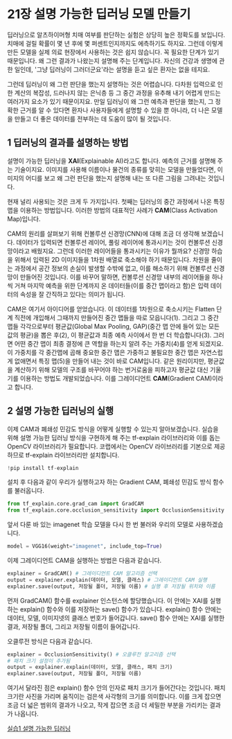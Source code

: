 # 21장 설명 가능한 딥러닝 모델 만들기

딥러닝으로 알츠하이머형 치매 여부를 판단하는 실험은 상당히 높은 정확도를 보입니다.
치매에 걸릴 확률이 몇 년 후에 몇 퍼센트인지까지도 에측하기도 하지요.
그런데 이렇게 만든 모델을 실제 의료 현장에서 사용하는 것은 쉽지 않습니다.
꼭 필요한 단계가 있기 때문입니다.
왜 그런 결과가 나왔는지 설명해 주는 단계입니다.
자신의 건강과 생명에 관한 일인데, '그냥 딥러닝이 그러더군요'라는 설명을 듣고 싶은 환자는 없을 테지요.

그런데 딥러닝이 왜 그런 판단을 했는지 설명하는 것은 어렵습니다.
다차원 입력으로 인한 계산의 복잡성, 드러나지 않는 은닉층  등 그 중간 과정을 유추해 내기 어렵게 만드는 여러가지 요소가 있기 때문이지요.
만일 딥러닝이 왜 그런 예측과 판단을 했는지, 그 정확한 근거를 알 수 있다면 환자나 사용자들에게 설명할 수 있을 뿐 아니라, 더 나은 모델을 만들고 더 좋은 데이터를 전부하는 데 도움이 많이 될 것입니다.

## 1 딥러닝의 결과를 설명하는 방법

설명이 가능한 딥러닝을 **XAI**(Explainable AI)라고도 합니다.
예측의 근거를 설명해 주는 기술이지요.
이미지를 사용해 이름이나 물건의 종류를 맞히는 모델을 만들었다면, 이미지의 어디를 보고 왜 그런 판단을 했는지 설명해 내는 또 다른 그림을 그려내는 것입니다.

현재 널리 사용되는 것은 크게 두 가지입니다.
첫째는 딥러닝의 중간 과정에서 나온 특징 맵을 이용하는 방법입니다.
이러한 방법의 대표적인 사례가 **CAM**(Class Activation Map)입니다.

CAM의 원리를 살펴보기 위해 컨볼루션 신경망(CNN)에 대해 조금 더 생각해 보겠습니다.
데이터가 입력되면 컨볼루션 레이어, 풀링 레이어에 통과시키는 것이 컨볼루션 신경망이라고 배웠지요.
그런데 이러한 레이어들을 통과시키는 이유가 뭘까요? 신경망 하습을 위해서 입력된 2D 이미지들을 1차원 배열로 축소해야 하기 때문입니다.
차원을 줄이는 과정에서 공간 정보의 손실이 발생할 수밖에 없고, 이를 해소하기 위해 컨볼루션 신경망이 만들어진 것입니다.
이를 바꾸어 말하면, 컨볼루션 신경망 내부의 레이어들을 하나씩 거쳐 마지막 예측을 위한 단계까지 온 데이터들(이를 중간 맵이라고 함)은 입력 데이터의 속성을 잘 간직하고 있다는 의미가 됩니다.

CAM은 여기서 아이디어를 얻었습니다.
이 데이터를 1차원으로 축소시키는 Flatten 단계 직전에 개입해서 그때까지 만들어진 중간 맵들을 따로 모읍니다(1).
그리고 그 중간 맵들 각각으로부터 평균값(Global Max Pooling, GAP)(중간 맵 안에 들어 있는 모든 값의 평균)을 뽑은 후(2), 이 평균값과 최종 예측 사이에서 한 번 더 학습합니다(3).
그러면 어떤 중간 맵이 최종 결정에 큰 역할을 하는지 알려 주는 가중치(4)를 얻게 되겠지요.
이 가중치를 각 중간맵에 곱해 중요한 중간 맵은 가중하고 불필요한 중간 맵은 자연스럽게 없애면서 특징 맵(5)을 만들어 내는 것이 바로 CAM입니다.
같은 원리이지만, 평균값을 계산하기 위해 모델의 구조를 바꾸어야 하는 번거로움을 피하고자 평균값 대신 기울기를 이용하는 방법도 개발되었습니다.
이를 그레이디언트 **CAM**(Gradient CAM)이라고 합니다.


## 2 설명 가능한 딥러닝의 실행

이제 CAM과 폐쇄성 민감도 방식을 어떻게 실행할 수 있는지 알아보겠습니다.
실습을 위해 설명 가능한 딥러닝 방식을 구현하게 해 주는 tf-explain 라이브러리와 이를 돕는 OpenCV 라이브러리가 필요합니다.
코랩에서는 OpenCV 라이브러리를 기본으로 제공하므로 tf-explain 라이브러리만 설치합니다.

``` python
!pip install tf-explain
```

설치 후 다음과 같이 우리가 실행하고자 하는 Gradient CAM, 폐쇄성 민감도 방식 함수를 불러옵니다.

``` python
from tf_explain.core.grad_cam import GradCAM
from tf_explain.core.occlusion_sensitivity import OcclusionSensitivity
```

앞서 다룬 바 있는 imagenet 학습 모델을 다시 한 번 불러와 우리의 모델로 사용하겠습니다.

``` python
model = VGG16(weight="imagenet", include_top=True)
```

이제 그레이디언트 CAM을 실행하는 방법은 다음과 같습니다.

``` python
explainer = GradCAM() # 그레이디언트 CAM 알고리즘 선택
output = explainer.explain(데이터, 모델, 클래스) # 그레이디언트 CAM 실행
explainer.save(output, 저장될 폴더, 저장될 이름) # 실행 후 저장될 위치와 이름
```

먼저 GradCAM() 함수를 explainer 인스턴스에 할당했습니다.
이 안에는 XAI를 실행하는 explain() 함수와 이를 저장하는 save() 함수가 있습니다.
explain() 함수 안에는 데이터, 모델, 이미지넷의 클래스 번호가 들어갑니다. 
save() 함수 안에는 XAI를 실행한 결과, 저장될 폴더, 그리고 저장될 이름이 들어갑니다.

오클루전 방식은 다음과 같습니다.

``` python
explainer = OcclusionSensitivity() # 오클루전 알고리즘 선택
# 패치 크기 설정이 추가됨
output = explainer.explain(데이터, 모델, 클래스, 패치 크기)
explainer.save(output, 저장될 폴더, 저장될 이름)
```

여기서 달라진 점은 explain() 함수 안의 인자로 패치 크기가 들어간다는 것입니다.
패치 크기란 사진을 가리며 움직이는 검은색 사각형의 크기를 의미합니다.
이를 크게 잡으면 조금 더 넓은 범위의 결과가 나오고, 작게 잡으면 조금 더 세밀한 부분을 가리키는 결과가 나옵니다.

[실습1 설명 가능한 딥러닝]()
